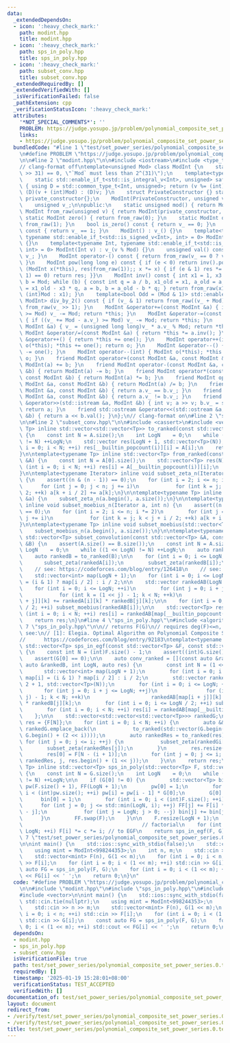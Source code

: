```yaml
---
data:
  _extendedDependsOn:
  - icon: ':heavy_check_mark:'
    path: modint.hpp
    title: modint.hpp
  - icon: ':heavy_check_mark:'
    path: sps_in_poly.hpp
    title: sps_in_poly.hpp
  - icon: ':heavy_check_mark:'
    path: subset_conv.hpp
    title: subset_conv.hpp
  _extendedRequiredBy: []
  _extendedVerifiedWith: []
  _isVerificationFailed: false
  _pathExtension: cpp
  _verificationStatusIcon: ':heavy_check_mark:'
  attributes:
    '*NOT_SPECIAL_COMMENTS*': ''
    PROBLEM: https://judge.yosupo.jp/problem/polynomial_composite_set_power_series
    links:
    - https://judge.yosupo.jp/problem/polynomial_composite_set_power_series
  bundledCode: "#line 1 \"test/set_power_series/polynomial_composite_set_power_series.0.test.cpp\"\
    \n#define PROBLEM \"https://judge.yosupo.jp/problem/polynomial_composite_set_power_series\"\
    \n\n#line 2 \"modint.hpp\"\n\n#include <iostream>\n#include <type_traits>\n\n\
    // clang-format off\ntemplate<unsigned Mod> class ModInt {\n    static_assert((Mod\
    \ >> 31) == 0, \"`Mod` must less than 2^(31)\");\n    template<typename Int>\n\
    \    static std::enable_if_t<std::is_integral_v<Int>, unsigned> safe_mod(Int v)\
    \ { using D = std::common_type_t<Int, unsigned>; return (v %= (int)Mod) < 0 ?\
    \ (D)(v + (int)Mod) : (D)v; }\n    struct PrivateConstructor {} static inline\
    \ private_constructor{};\n    ModInt(PrivateConstructor, unsigned v) : v_(v) {}\n\
    \    unsigned v_;\n\npublic:\n    static unsigned mod() { return Mod; }\n    static\
    \ ModInt from_raw(unsigned v) { return ModInt(private_constructor, v); }\n   \
    \ static ModInt zero() { return from_raw(0); }\n    static ModInt one() { return\
    \ from_raw(1); }\n    bool is_zero() const { return v_ == 0; }\n    bool is_one()\
    \ const { return v_ == 1; }\n    ModInt() : v_() {}\n    template<typename Int,\
    \ typename std::enable_if_t<std::is_signed_v<Int>, int> = 0> ModInt(Int v) : v_(safe_mod(v))\
    \ {}\n    template<typename Int, typename std::enable_if_t<std::is_unsigned_v<Int>,\
    \ int> = 0> ModInt(Int v) : v_(v % Mod) {}\n    unsigned val() const { return\
    \ v_; }\n    ModInt operator-() const { return from_raw(v_ == 0 ? v_ : Mod - v_);\
    \ }\n    ModInt pow(long long e) const { if (e < 0) return inv().pow(-e); for\
    \ (ModInt x(*this), res(from_raw(1));; x *= x) { if (e & 1) res *= x; if ((e >>=\
    \ 1) == 0) return res; }}\n    ModInt inv() const { int x1 = 1, x3 = 0, a = val(),\
    \ b = Mod; while (b) { const int q = a / b, x1_old = x1, a_old = a; x1 = x3, x3\
    \ = x1_old - x3 * q, a = b, b = a_old - b * q; } return from_raw(x1 < 0 ? x1 +\
    \ (int)Mod : x1); }\n    template<bool Odd = (Mod & 1)> std::enable_if_t<Odd,\
    \ ModInt> div_by_2() const { if (v_ & 1) return from_raw((v_ + Mod) >> 1); return\
    \ from_raw(v_ >> 1); }\n    ModInt &operator+=(const ModInt &a) { if ((v_ += a.v_)\
    \ >= Mod) v_ -= Mod; return *this; }\n    ModInt &operator-=(const ModInt &a)\
    \ { if ((v_ += Mod - a.v_) >= Mod) v_ -= Mod; return *this; }\n    ModInt &operator*=(const\
    \ ModInt &a) { v_ = (unsigned long long)v_ * a.v_ % Mod; return *this; }\n   \
    \ ModInt &operator/=(const ModInt &a) { return *this *= a.inv(); }\n    ModInt\
    \ &operator++() { return *this += one(); }\n    ModInt operator++(int) { ModInt\
    \ o(*this); *this += one(); return o; }\n    ModInt &operator--() { return *this\
    \ -= one(); }\n    ModInt operator--(int) { ModInt o(*this); *this -= one(); return\
    \ o; }\n    friend ModInt operator+(const ModInt &a, const ModInt &b) { return\
    \ ModInt(a) += b; }\n    friend ModInt operator-(const ModInt &a, const ModInt\
    \ &b) { return ModInt(a) -= b; }\n    friend ModInt operator*(const ModInt &a,\
    \ const ModInt &b) { return ModInt(a) *= b; }\n    friend ModInt operator/(const\
    \ ModInt &a, const ModInt &b) { return ModInt(a) /= b; }\n    friend bool operator==(const\
    \ ModInt &a, const ModInt &b) { return a.v_ == b.v_; }\n    friend bool operator!=(const\
    \ ModInt &a, const ModInt &b) { return a.v_ != b.v_; }\n    friend std::istream\
    \ &operator>>(std::istream &a, ModInt &b) { int v; a >> v; b.v_ = safe_mod(v);\
    \ return a; }\n    friend std::ostream &operator<<(std::ostream &a, const ModInt\
    \ &b) { return a << b.val(); }\n};\n// clang-format on\n#line 2 \"sps_in_poly.hpp\"\
    \n\n#line 2 \"subset_conv.hpp\"\n\n#include <cassert>\n#include <vector>\n\ntemplate<typename\
    \ Tp> inline std::vector<std::vector<Tp>> to_ranked(const std::vector<Tp> &A)\
    \ {\n    const int N = A.size();\n    int LogN    = 0;\n    while ((1 << LogN)\
    \ != N) ++LogN;\n    std::vector res(LogN + 1, std::vector<Tp>(N));\n    for (int\
    \ i = 0; i < N; ++i) res[__builtin_popcount(i)][i] = A[i];\n    return res;\n\
    }\n\ntemplate<typename Tp> inline std::vector<Tp> from_ranked(const std::vector<std::vector<Tp>>\
    \ &A) {\n    const int N = A[0].size();\n    std::vector<Tp> res(N);\n    for\
    \ (int i = 0; i < N; ++i) res[i] = A[__builtin_popcount(i)][i];\n    return res;\n\
    }\n\ntemplate<typename Iterator> inline void subset_zeta_n(Iterator a, int n)\
    \ {\n    assert((n & (n - 1)) == 0);\n    for (int i = 2; i <= n; i *= 2)\n  \
    \      for (int j = 0; j < n; j += i)\n            for (int k = j; k < j + i /\
    \ 2; ++k) a[k + i / 2] += a[k];\n}\n\ntemplate<typename Tp> inline void subset_zeta(std::vector<Tp>\
    \ &a) {\n    subset_zeta_n(a.begin(), a.size());\n}\n\ntemplate<typename Iterator>\
    \ inline void subset_moebius_n(Iterator a, int n) {\n    assert((n & (n - 1))\
    \ == 0);\n    for (int i = 2; i <= n; i *= 2)\n        for (int j = 0; j < n;\
    \ j += i)\n            for (int k = j; k < j + i / 2; ++k) a[k + i / 2] -= a[k];\n\
    }\n\ntemplate<typename Tp> inline void subset_moebius(std::vector<Tp> &a) {\n\
    \    subset_moebius_n(a.begin(), a.size());\n}\n\ntemplate<typename Tp>\ninline\
    \ std::vector<Tp> subset_convolution(const std::vector<Tp> &A, const std::vector<Tp>\
    \ &B) {\n    assert(A.size() == B.size());\n    const int N = A.size();\n    int\
    \ LogN    = 0;\n    while ((1 << LogN) != N) ++LogN;\n    auto rankedA = to_ranked(A);\n\
    \    auto rankedB = to_ranked(B);\n\n    for (int i = 0; i <= LogN; ++i) {\n \
    \       subset_zeta(rankedA[i]);\n        subset_zeta(rankedB[i]);\n    }\n\n\
    \    // see: https://codeforces.com/blog/entry/126418\n    // see: https://oeis.org/A025480\n\
    \    std::vector<int> map(LogN + 1);\n    for (int i = 0; i <= LogN; ++i) map[i]\
    \ = (i & 1) ? map[i / 2] : i / 2;\n\n    std::vector rankedAB(LogN / 2 + 1, std::vector<Tp>(N));\n\
    \    for (int i = 0; i <= LogN; ++i)\n        for (int j = 0; i + j <= LogN; ++j)\n\
    \            for (int k = (1 << j) - 1; k < N; ++k)\n                rankedAB[map[i\
    \ + j]][k] += rankedA[i][k] * rankedB[j][k];\n\n    for (int i = 0; i <= LogN\
    \ / 2; ++i) subset_moebius(rankedAB[i]);\n\n    std::vector<Tp> res(N);\n    for\
    \ (int i = 0; i < N; ++i) res[i] = rankedAB[map[__builtin_popcount(i)]][i];\n\
    \    return res;\n}\n#line 4 \"sps_in_poly.hpp\"\n#include <algorithm>\n#line\
    \ 7 \"sps_in_poly.hpp\"\n\n// returns F(G)\n// requires deg(F)<=n, G(0)=0\n//\
    \ see:\n// [1]: Elegia. Optimal Algorithm on Polynomial Composite Set Power Series.\n\
    //      https://codeforces.com/blog/entry/92183\ntemplate<typename Tp>\ninline\
    \ std::vector<Tp> sps_in_egf(const std::vector<Tp> &F, const std::vector<Tp> &G)\
    \ {\n    const int N = (int)F.size() - 1;\n    assert((int)G.size() == (1 << N));\n\
    \    assert(G[0] == 0);\n\n    auto conv_ranked = [](const auto &rankedA, const\
    \ auto &rankedB, int LogN, auto res) {\n        const int N = (1 << LogN);\n \
    \       std::vector<int> map(LogN + 1);\n        for (int i = 0; i <= LogN; ++i)\
    \ map[i] = (i & 1) ? map[i / 2] : i / 2;\n        std::vector rankedAB(LogN /\
    \ 2 + 1, std::vector<Tp>(N));\n        for (int i = 0; i <= LogN; ++i)\n     \
    \       for (int j = 0; i + j <= LogN; ++j)\n                for (int k = (1 <<\
    \ j) - 1; k < N; ++k)\n                    rankedAB[map[i + j]][k] += rankedA[i][k]\
    \ * rankedB[j][k];\n        for (int i = 0; i <= LogN / 2; ++i) subset_moebius(rankedAB[i]);\n\
    \        for (int i = 0; i < N; ++i) res[i] = rankedAB[map[__builtin_popcount(i)]][i];\n\
    \    };\n\n    std::vector<std::vector<std::vector<Tp>>> rankedG;\n    std::vector\
    \ res = {F[N]};\n    for (int i = 0; i < N; ++i) {\n        auto &&rankedGi =\
    \ rankedG.emplace_back(\n            to_ranked(std::vector(G.begin() + (1 << i),\
    \ G.begin() + (2 << i))));\n        auto rankedRes = to_ranked(res);\n       \
    \ for (int j = 0; j <= i; ++j) {\n            subset_zeta(rankedGi[j]);\n    \
    \        subset_zeta(rankedRes[j]);\n        }\n        res.resize(1 << (i + 1));\n\
    \        res[0] = F[N - (i + 1)];\n        for (int j = 0; j <= i; ++j) conv_ranked(rankedG[j],\
    \ rankedRes, j, res.begin() + (1 << j));\n    }\n\n    return res;\n}\n\ntemplate<typename\
    \ Tp> inline std::vector<Tp> sps_in_poly(std::vector<Tp> F, std::vector<Tp> G)\
    \ {\n    const int N = G.size();\n    int LogN    = 0;\n    while ((1 << LogN)\
    \ != N) ++LogN;\n\n    if (G[0] != 0) {\n        std::vector<Tp> bin(LogN + 1),\
    \ pw(F.size() + 1), FF(LogN + 1);\n        pw[0] = 1;\n        for (int i = 1;\
    \ i < (int)pw.size(); ++i) pw[i] = pw[i - 1] * G[0];\n        G[0]   = 0;\n  \
    \      bin[0] = 1;\n        for (int i = 0; i < (int)F.size(); ++i) {\n      \
    \      for (int j = 0; j <= std::min(LogN, i); ++j) FF[j] += F[i] * bin[j] * pw[i\
    \ - j];\n            for (int j = LogN; j > 0; --j) bin[j] += bin[j - 1];\n  \
    \      }\n        FF.swap(F);\n    }\n\n    F.resize(LogN + 1);\n    Tp c = 1;\
    \                                       // factorial\n    for (int i = 1; i <=\
    \ LogN; ++i) F[i] *= c *= i; // to EGF\n    return sps_in_egf(F, G);\n}\n#line\
    \ 7 \"test/set_power_series/polynomial_composite_set_power_series.0.test.cpp\"\
    \n\nint main() {\n    std::ios::sync_with_stdio(false);\n    std::cin.tie(nullptr);\n\
    \    using mint = ModInt<998244353>;\n    int n, m;\n    std::cin >> n >> m;\n\
    \    std::vector<mint> F(n), G(1 << m);\n    for (int i = 0; i < n; ++i) std::cin\
    \ >> F[i];\n    for (int i = 0; i < (1 << m); ++i) std::cin >> G[i];\n    const\
    \ auto FG = sps_in_poly(F, G);\n    for (int i = 0; i < (1 << m); ++i) std::cout\
    \ << FG[i] << ' ';\n    return 0;\n}\n"
  code: "#define PROBLEM \"https://judge.yosupo.jp/problem/polynomial_composite_set_power_series\"\
    \n\n#include \"modint.hpp\"\n#include \"sps_in_poly.hpp\"\n#include <iostream>\n\
    #include <vector>\n\nint main() {\n    std::ios::sync_with_stdio(false);\n   \
    \ std::cin.tie(nullptr);\n    using mint = ModInt<998244353>;\n    int n, m;\n\
    \    std::cin >> n >> m;\n    std::vector<mint> F(n), G(1 << m);\n    for (int\
    \ i = 0; i < n; ++i) std::cin >> F[i];\n    for (int i = 0; i < (1 << m); ++i)\
    \ std::cin >> G[i];\n    const auto FG = sps_in_poly(F, G);\n    for (int i =\
    \ 0; i < (1 << m); ++i) std::cout << FG[i] << ' ';\n    return 0;\n}\n"
  dependsOn:
  - modint.hpp
  - sps_in_poly.hpp
  - subset_conv.hpp
  isVerificationFile: true
  path: test/set_power_series/polynomial_composite_set_power_series.0.test.cpp
  requiredBy: []
  timestamp: '2025-01-19 15:28:01+08:00'
  verificationStatus: TEST_ACCEPTED
  verifiedWith: []
documentation_of: test/set_power_series/polynomial_composite_set_power_series.0.test.cpp
layout: document
redirect_from:
- /verify/test/set_power_series/polynomial_composite_set_power_series.0.test.cpp
- /verify/test/set_power_series/polynomial_composite_set_power_series.0.test.cpp.html
title: test/set_power_series/polynomial_composite_set_power_series.0.test.cpp
---
```

